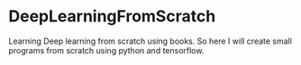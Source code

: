 # DeepLearningFromScratch
Learning Deep learning from scratch using books. So here I will create small programs from scratch using python and tensorflow.
